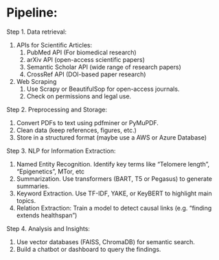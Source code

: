 # **Pipeline:**

Step 1\. Data retrieval:

1. APIs for Scientific Articles:  
   1. PubMed API (For biomedical research)  
   2. arXiv API (open-access scientific papers)  
   3. Semantic Scholar API (wide range of research papers)  
   4. CrossRef API (DOI-based paper research)  
2. Web Scraping  
   1. Use Scrapy or BeautifulSop for open-access journals.  
   2. Check on permissions and legal use.

Step 2\. Preprocessing and Storage:

1. Convert PDFs to text using pdfminer or PyMuPDF.  
2. Clean data (keep references, figures, etc.)  
3. Store in a structured format (maybe use a AWS or Azure Database)

Step 3\. NLP for Information Extraction:

1. Named Entity Recognition. Identify key terms like “Telomere length”, “Epigenetics”, MTor, etc  
2. Summarization. Use transformers (BART, T5 or Pegasus) to generate summaries.  
3. Keyword Extraction. Use TF-IDF, YAKE, or KeyBERT to highlight main topics.  
4. Relation Extraction: Train a model to detect causal links (e.g. “finding extends healthspan”)

Step 4\. Analysis and Insights:

1. Use vector databases (FAISS, ChromaDB) for semantic search.  
2. Build a chatbot or dashboard to query the findings.